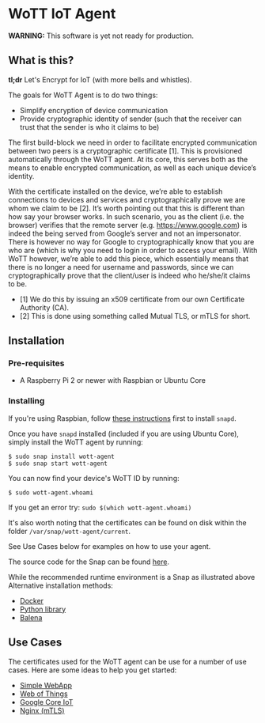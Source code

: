 # WoTT IoT Agent

**WARNING:** This software is yet not ready for production.

## What is this?

**tl;dr** Let's Encrypt for IoT (with more bells and whistles).

The goals for WoTT Agent is to do two things:

 * Simplify encryption of device communication
 * Provide cryptographic identity of sender (such that the receiver can trust that the sender is who it claims to be)

The first build-block we need in order to facilitate encrypted communication between two peers is a cryptographic certificate [1]. This is provisioned automatically through the WoTT agent. At its core, this serves both as the means to enable encrypted communication, as well as each unique device’s identity.

With the certificate installed on the device, we’re able to establish connections to devices and services and cryptographically prove we are whom we claim to be [2]. It’s worth pointing out that this is different than how say your browser works. In such scenario, you as the client (i.e. the browser) verifies that the remote server (e.g. https://www.google.com) is indeed the being served from Google’s server and not an impersonator. There is however no way for Google to cryptographically know that you are who are (which is why you need to login in order to access your email). With WoTT however, we’re able to add this piece, which essentially means that there is no longer a need for username and passwords, since we can cryptographically prove that the client/user is indeed who he/she/it claims to be.

* [1] We do this by issuing an x509 certificate from our own Certificate Authority (CA).
* [2] This is done using something called Mutual TLS, or mTLS for short.


## Installation

### Pre-requisites

* A Raspberry Pi 2 or newer with Raspbian or Ubuntu Core

### Installing

If you're using Raspbian, follow [these instructions](https://docs.snapcraft.io/installing-snap-on-raspbian/6754) first to install `snapd`.

Once you have `snapd` installed (included if you are using Ubuntu Core), simply install the WoTT agent by running:

```
$ sudo snap install wott-agent
$ sudo snap start wott-agent
```

You can now find your device's WoTT ID by running:

```
$ sudo wott-agent.whoami
```

If you get an error try: `sudo $(which wott-agent.whoami)`

It's also worth noting that the certificates can be found on disk within the folder `/var/snap/wott-agent/current`.

See Use Cases below for examples on how to use your agent.

The source code for the Snap can be found [here](https://github.com/WoTTsecurity/wott-agent-snap).

While the recommended runtime environment is a Snap as illustrated above Alternative installation methods:

 * [Docker](https://github.com/WoTTsecurity/agent/blob/master/docs/alternative_installation_methods.md#installation-docker-runtime)
 * [Python library](https://github.com/WoTTsecurity/agent/blob/master/docs/alternative_installation_methods.md#installation--python-runtime-advance://github.com/WoTTsecurity/agent/blob/master/docs/alternative_installation_methods.md#installation--python-runtime-advanced)
 * [Balena](https://github.com/WoTTsecurity/wott-agent-balena)

## Use Cases

The certificates used for the WoTT agent can be use for a number of use cases. Here are some ideas to help you get started:

 * [Simple WebApp](https://github.com/WoTTsecurity/agent/tree/master/docs/examples/simple-webapp)
 * [Web of Things](https://github.com/WoTTsecurity/agent/tree/master/docs/examples/webofthings)
 * [Google Core IoT](https://github.com/WoTTsecurity/agent/tree/master/docs/examples/google-core-iot)
 * [Nginx (mTLS)](https://github.com/WoTTsecurity/agent/tree/master/docs/examples/nginx)
